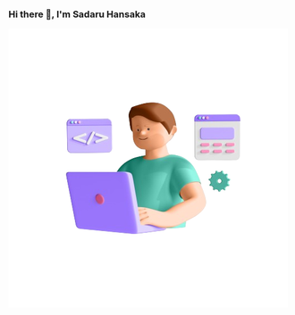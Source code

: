 ### Hi there 👋, I'm Sadaru Hansaka

![Description](https://github.com/Sadaru-Hansaka/Sadaru-Hansaka/blob/5083b129aa46e57ead78007ee6630579f650f173/25469811_developer_male-removebg-preview.png)
